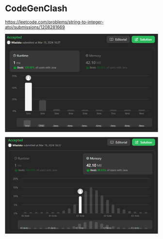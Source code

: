 # CodeGenClash

https://leetcode.com/problems/string-to-integer-atoi/submissions/1208281669

![runtime](./images/leetcodesummary/runtime.png)

![memory](./images/leetcodesummary/memory.png)